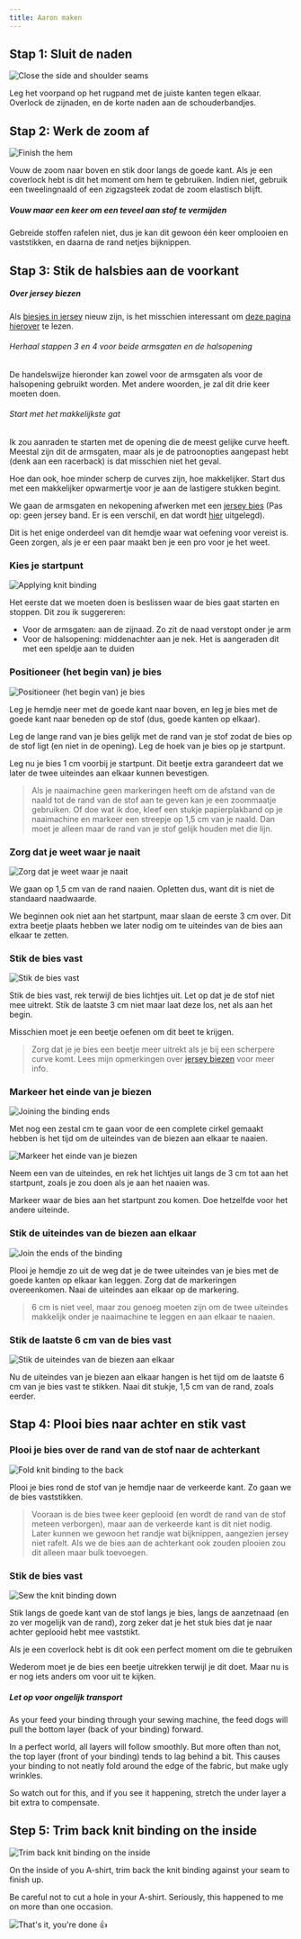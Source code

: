 ```yaml
---
title: Aaron maken
---
```


## Stap 1: Sluit de naden

![Close the side and shoulder seams](step01.png)

Leg het voorpand op het rugpand met de juiste kanten tegen elkaar. Overlock de zijnaden, en de korte naden aan de schouderbandjes.

## Stap 2: Werk de zoom af

![Finish the hem](step02.png)

Vouw de zoom naar boven en stik door langs de goede kant. Als je een coverlock hebt is dit het moment om hem te gebruiken. Indien niet, gebruik een tweelingnaald of een zigzagsteek zodat de zoom elastisch blijft.

<note>

##### Vouw maar een keer om een teveel aan stof te vermijden

Gebreide stoffen rafelen niet, dus je kan dit gewoon één keer omplooien en vaststikken, en daarna de rand netjes bijknippen.

</Note>

## Stap 3: Stik de halsbies aan de voorkant

<note>

##### Over jersey biezen

Als [biesjes in jersey](/en/docs/sewing/knit-binding) nieuw zijn, is het misschien interessant om [deze pagina hierover](/en/docs/sewing/knit-binding) te lezen.

###### Herhaal stappen 3 en 4 voor beide armsgaten en de halsopening

De handelswijze hieronder kan zowel voor de armsgaten als voor de halsopening gebruikt worden. Met andere woorden, je zal dit drie keer moeten doen.

###### Start met het makkelijkste gat

Ik zou aanraden te starten met de opening die de meest gelijke curve heeft. Meestal zijn dit de armsgaten, maar als je de patroonopties aangepast hebt (denk aan een racerback) is dat misschien niet het geval.

Hoe dan ook, hoe minder scherp de curves zijn, hoe makkelijker. Start dus met een makkelijker opwarmertje voor je aan de lastigere stukken begint.

</Note>

We gaan de armsgaten en nekopening afwerken met een [jersey bies](/en/docs/sewing/knit-binding) (Pas op: geen jersey band. Er is een verschil, en dat wordt [hier](/en/docs/sewing/knit-binding) uitgelegd).

<note>

Dit is het enige onderdeel van dit hemdje waar wat oefening voor vereist is. Geen zorgen, als je er een paar maakt ben je een pro voor je het weet.

</Note>

### Kies je startpunt

![Applying knit binding](step03a.png)

Het eerste dat we moeten doen is beslissen waar de bies gaat starten en stoppen. Dit zou ik suggereren:

- Voor de armsgaten: aan de zijnaad. Zo zit de naad verstopt onder je arm
- Voor de halsopening: middenachter aan je nek. Het is aangeraden dit met een speldje aan te duiden

### Positioneer (het begin van) je bies

![Positioneer (het begin van) je bies](step03b.png)

Leg je hemdje neer met de goede kant naar boven, en leg je bies met de goede kant naar beneden op de stof (dus, goede kanten op elkaar).

Leg de lange rand van je bies gelijk met de rand van je stof zodat de bies op de stof ligt (en niet in de opening). Leg de hoek van je bies op je startpunt.

Leg nu je bies 1 cm voorbij je startpunt. Dit beetje extra garandeert dat we later de twee uiteindes aan elkaar kunnen bevestigen.

> Als je naaimachine geen markeringen heeft om de afstand van de naald tot de rand van de stof aan te geven kan je een zoommaatje gebruiken. Of doe wat ik doe, kleef een stukje papierplakband op je naaimachine en markeer een streepje op 1,5 cm van je naald. Dan moet je alleen maar de rand van je stof gelijk houden met die lijn.

### Zorg dat je weet waar je naait

![Zorg dat je weet waar je naait](step03c.png)

We gaan op 1,5 cm van de rand naaien. Opletten dus, want dit is niet de standaard naadwaarde.

We beginnen ook niet aan het startpunt, maar slaan de eerste 3 cm over. Dit extra beetje plaats hebben we later nodig om te uiteindes van de bies aan elkaar te zetten.

### Stik de bies vast

![Stik de bies vast](step03d.png)

Stik de bies vast, rek terwijl de bies lichtjes uit. Let op dat je de stof niet mee uitrekt. Stik de laatste 3 cm niet maar laat deze los, net als aan het begin.

Misschien moet je een beetje oefenen om dit beet te krijgen.

> Zorg dat je je bies een beetje meer uitrekt als je bij een scherpere curve komt. Lees mijn opmerkingen over [jersey biezen](/en/docs/sewing/knit-binding) voor meer info.

### Markeer het einde van je biezen

![Joining the binding ends](step03e.png)

Met nog een zestal cm te gaan voor de een complete cirkel gemaakt hebben is het tijd om de uiteindes van de biezen aan elkaar te naaien.

![Markeer het einde van je biezen](step03f.png)

Neem een van de uiteindes, en rek het lichtjes uit langs de 3 cm tot aan het startpunt, zoals je zou doen als je aan het naaien was.

Markeer waar de bies aan het startpunt zou komen. Doe hetzelfde voor het andere uiteinde.

### Stik de uiteindes van de biezen aan elkaar

![Join the ends of the binding](step03g.png)

Plooi je hemdje zo uit de weg dat je de twee uiteindes van je bies met de goede kanten op elkaar kan leggen. Zorg dat de markeringen overeenkomen. Naai de uiteindes aan elkaar op de markering.

> 6 cm is niet veel, maar zou genoeg moeten zijn om de twee uiteindes makkelijk onder je naaimachine te leggen en aan elkaar te naaien.

### Stik de laatste 6 cm van de bies vast

![Stik de uiteindes van de biezen aan elkaar](step03h.png)

Nu de uiteindes van je biezen aan elkaar hangen is het tijd om de laatste 6 cm van je bies vast te stikken. Naai dit stukje, 1,5 cm van de rand, zoals eerder.

## Stap 4: Plooi bies naar achter en stik vast

### Plooi je bies over de rand van de stof naar de achterkant

![Fold knit binding to the back](step04a.png)

Plooi je bies rond de stof van je hemdje naar de verkeerde kant. Zo gaan we de bies vaststikken.

> Vooraan is de bies twee keer geplooid (en wordt de rand van de stof meteen verborgen), maar aan de verkeerde kant is dit niet nodig. Later kunnen we gewoon het randje wat bijknippen, aangezien jersey niet rafelt. Als we de bies aan de achterkant ook zouden plooien zou dit alleen maar bulk toevoegen.

### Stik de bies vast

![Sew the knit binding down](step04b.png)

Stik langs de goede kant van de stof langs je bies, langs de aanzetnaad (en zo ver mogelijk van de rand), zorg zeker dat je het stuk bies dat je naar achter geplooid hebt mee vaststikt.

<note>

Als je een coverlock hebt is dit ook een perfect moment om die te gebruiken

</Note>

Wederom moet je de bies een beetje uitrekken terwijl je dit doet. Maar nu is er nog iets anders om voor uit te kijken.

<note>

##### Let op voor ongelijk transport

As your feed your binding through your sewing machine, the feed dogs will pull the bottom layer (back of your binding) forward.

In a perfect world, all layers will follow smoothly. But more often than not, the top layer (front of your binding) tends to lag behind a bit. This causes your binding to not neatly fold around the edge of the fabric, but make ugly wrinkles.

So watch out for this, and if you see it happening, stretch the under layer a bit extra to compensate.

</Note>

## Step 5: Trim back knit binding on the inside

![Trim back knit binding on the inside](step05.png)

On the inside of you A-shirt, trim back the knit binding against your seam to finish up.

<note>

Be careful not to cut a hole in your A-shirt. Seriously, this happened to me on more than one occasion.

</Note>

![That's it, you're done 👍](finished.gif)